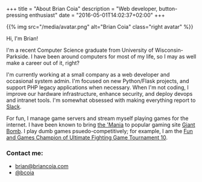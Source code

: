 +++
title = "About Brian Coia"
description = "Web developer, button-pressing enthusiast"
date = "2016-05-01T14:02:37+02:00"
+++

{{% img src="/media/avatar.png" alt="Brian Coia" class="right avatar" %}}

Hi, I'm Brian!

I'm a recent Computer Science graduate from University of Wisconsin-Parkside. I have been around computers for most of my life, so I may as well make a career out of it, right?

I'm currently working at a small company as a web developer and occasional system admin. I'm focused on new Python/Flask projects, and support PHP legacy applications when necessary. When I'm not coding, I improve our hardware infrastructure, enhance security, and deploy devops and intranet tools. I'm somewhat obsessed with making everything report to [Slack](https://slack.com).

For fun, I manage game servers and stream myself playing games for the internet. I have been known to bring [the 'Mania](https://redco.in/tm) to popular gaming site [Giant Bomb](http://giantbomb.com). I play dumb games psuedo-competitively; for example, I am the [Fun and Games Champion of Ultimate Fighting Game Tournament 10](https://twitter.com/redcoin/status/576183007997886464).

### Contact me:

- <brian@briancoia.com>
- [@bcoia](https://twitter.com/bcoia)
